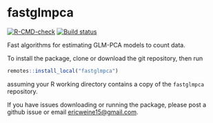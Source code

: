 # fastglmpca

[![R-CMD-check](https://github.com/stephenslab/fastglmpca/workflows/R-CMD-check/badge.svg)](https://github.com/stephenslab/fastglmpca/actions)
[![Build status](https://ci.appveyor.com/api/projects/status/o8xpogal3pfca7ub?svg=true)](https://ci.appveyor.com/project/pcarbo/fastglmpca)

Fast algorithms for estimating GLM-PCA models to count data.

To install the package, clone or download the git repository, then run

```R
remotes::install_local("fastglmpca")
```

assuming your R working directory contains a copy of the `fastglmpca`
repository.

If you have issues downloading or running the package, please post a
github issue or email ericweine15@gmail.com.
